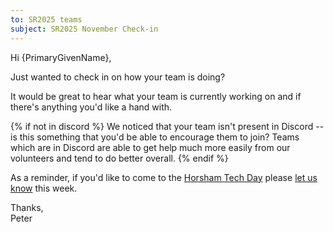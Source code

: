 ```yaml
---
to: SR2025 teams
subject: SR2025 November Check-in
---
```


Hi {PrimaryGivenName},

Just wanted to check in on how your team is doing?

It would be great to hear what your team is currently working on and if there's
anything you'd like a hand with.

{% if not in discord %}
We noticed that your team isn't present in Discord -- is this something that
you'd be able to encourage them to join? Teams which are in Discord are able to
get help much more easily from our volunteers and tend to do better overall.
{% endif %}

As a reminder, if you'd like to come to the [Horsham Tech Day][horsham-tech-day]
please [let us know][tech-day-signup] this week.

Thanks,\
Peter

[horsham-tech-day]: https://studentrobotics.org/events/sr2025/horsham-tech-day-november/
[tech-day-signup]: https://forms.gle/SpZnqpUAaRbxwy2C9
